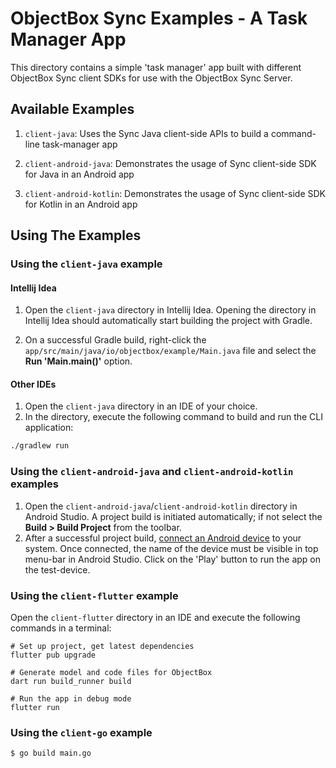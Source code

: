 # ObjectBox Sync Examples - A Task Manager App

This directory contains a simple 'task manager' app built with different ObjectBox Sync client SDKs for use with the ObjectBox Sync Server.

## Available Examples

1. `client-java`: Uses the Sync Java client-side APIs to build a command-line task-manager app

2. `client-android-java`: Demonstrates the usage of Sync client-side SDK for Java in an Android app

3. `client-android-kotlin`: Demonstrates the usage of Sync client-side SDK for Kotlin in an Android app

## Using The Examples

### Using the `client-java` example

#### Intellij Idea

1. Open the `client-java` directory in Intellij Idea. Opening the directory in Intellij Idea should automatically start building the project with Gradle.

2. On a successful Gradle build, right-click the `app/src/main/java/io/objectbox/example/Main.java` file and select the **Run 'Main.main()'** option.

#### Other IDEs

1. Open the `client-java` directory in an IDE of your choice. 
2. In the directory, execute the following command to build and run the CLI application:

```bash
./gradlew run
```

### Using the `client-android-java` and `client-android-kotlin` examples

1. Open the `client-android-java`/`client-android-kotlin` directory in Android Studio. A project build is initiated automatically; if not select the **Build > Build Project** from the toolbar.
2. After a successful project build, [connect an Android device](https://developer.android.com/studio/run/device) to your system. Once connected, the name of the device must be visible in top menu-bar in Android Studio. Click on the 'Play' button to run the app on the test-device.

### Using the `client-flutter` example

Open the `client-flutter` directory in an IDE and execute the following commands in a terminal:

```
# Set up project, get latest dependencies
flutter pub upgrade

# Generate model and code files for ObjectBox
dart run build_runner build

# Run the app in debug mode
flutter run
```

### Using the `client-go` example

```shell
$ go build main.go
```